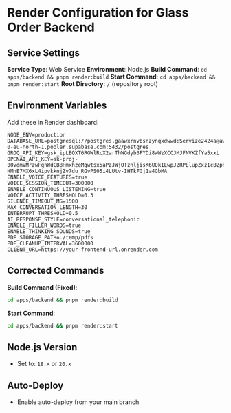 # Render Configuration for Glass Order Backend

## Service Settings

**Service Type**: Web Service
**Environment**: Node.js
**Build Command**: `cd apps/backend && pnpm render:build`
**Start Command**: `cd apps/backend && pnpm render:start`
**Root Directory**: `/` (repository root)

## Environment Variables

Add these in Render dashboard:

```
NODE_ENV=production
DATABASE_URL=postgresql://postgres.gaawxrnvbsnzynqxdwwd:Servize2424a@aws-0-eu-north-1.pooler.supabase.com:5432/postgres
GROQ_API_KEY=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
OPENAI_API_KEY=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
ENABLE_VOICE_FEATURES=true
VOICE_SESSION_TIMEOUT=300000
ENABLE_CONTINUOUS_LISTENING=true
VOICE_ACTIVITY_THRESHOLD=0.3
SILENCE_TIMEOUT_MS=1500
MAX_CONVERSATION_LENGTH=30
INTERRUPT_THRESHOLD=0.5
AI_RESPONSE_STYLE=conversational_telephonic
ENABLE_FILLER_WORDS=true
ENABLE_THINKING_SOUNDS=true
PDF_STORAGE_PATH=./temp/pdfs
PDF_CLEANUP_INTERVAL=3600000
CLIENT_URL=https://your-frontend-url.onrender.com
```

## Corrected Commands

**Build Command (Fixed)**: 
```bash
cd apps/backend && pnpm render:build
```

**Start Command**: 
```bash
cd apps/backend && pnpm render:start
```

## Node.js Version
- Set to: `18.x` or `20.x`

## Auto-Deploy
- Enable auto-deploy from your main branch
